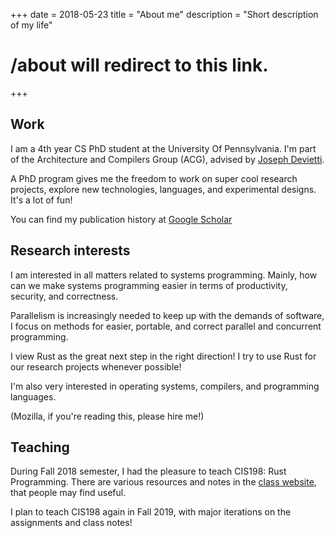 +++
date = 2018-05-23
title = "About me"
description = "Short description of my life"

# /about will redirect to this link.
+++

## Work

I am a 4th year CS PhD student at the University Of Pennsylvania. I'm part of
the Architecture and Compilers Group (ACG), advised by [Joseph Devietti](https://www.cis.upenn.edu/~devietti/).

A PhD program gives me the freedom to work on super cool research projects, explore new
technologies, languages, and experimental designs. It's a lot of fun!

You can find my publication history at [Google Scholar](https://scholar.google.com/citations?user=pcpWVZwAAAAJ&hl=en)


## Research interests

I am interested in all matters related to systems programming. Mainly, how can we make systems programming easier in terms of productivity, security, and correctness.

Parallelism is increasingly needed to keep up with the demands of software, I focus on methods for easier, portable, and correct parallel and concurrent programming.

I view Rust as the great next step in the right direction! I try to use Rust for our research projects whenever possible!

I'm also very interested in operating systems, compilers, and programming languages.

(Mozilla, if you're reading this, please hire me!)

## Teaching

During Fall 2018 semester, I had the pleasure to teach CIS198: Rust Programming. There
are various resources and notes in the [class website](https://www.cis.upenn.edu/~cis198/),
that people may find useful.

I plan to teach CIS198 again in Fall 2019, with major iterations on the assignments and
class notes!
